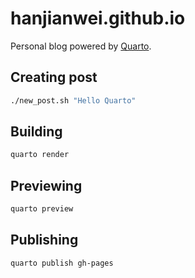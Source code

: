 # hanjianwei.github.io

Personal blog powered by [Quarto](https://quarto.org/).

## Creating post

```bash
./new_post.sh "Hello Quarto"
```

## Building

```bash
quarto render
```

## Previewing

```bash
quarto preview
```

## Publishing

```bash
quarto publish gh-pages
```

